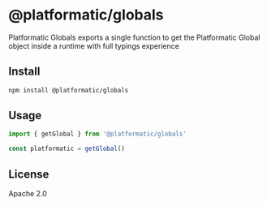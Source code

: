 # @platformatic/globals

Platformatic Globals exports a single function to get the Platformatic Global object inside a runtime with full typings experience

## Install

```sh
npm install @platformatic/globals
```

## Usage

```ts
import { getGlobal } from '@platformatic/globals'

const platformatic = getGlobal()
```

## License

Apache 2.0
